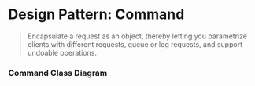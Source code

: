 # Design Pattern: Command

> Encapsulate a request as an object, thereby letting you parametrize clients with different requests, 
> queue or log requests, and support undoable operations.

### Command Class Diagram
